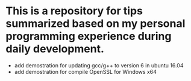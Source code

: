 # This is a repository for tips summarized based on my personal programming experience during daily development.
  * add demostration for updating gcc/g++ to version 6 in ubuntu 16.04
  * add demostration for compile OpenSSL for Windows x64